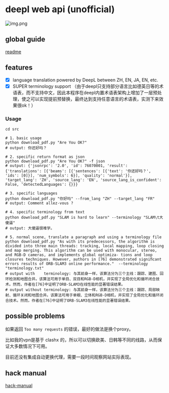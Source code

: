 # deepl web api (unofficial)

![img.png](assets/cover.png)

## global guide

[readme](../readme.md)

## features

- [x] language translation powered by DeepL between ZH, EN, JA, EN, etc.
- [x] SUPER terminology support （由于deepl只支持部分语言比如德英日等的术语表，而不支持中文，因此本程序在deepl内置术语表架构上增加了一层预处理，使之可以实现提前预替换，最终达到支持任意语言的术语表，实测下来效果很ok！） 

### Usage

```shell
cd src

# 1. basic usage
python download_pdf.py "Are You OK?"
# output: 你还好吗？

# 2. specific return format as json
python download_pdf.py "Are You OK?" -f json
# output: {'jsonrpc': '2.0', 'id': 76070001, 'result': {'translations': [{'beams': [{'sentences': [{'text': '你还好吗？', 'ids': [0]}], 'num_symbols': 6}], 'quality': 'normal'}], 'target_lang': 'ZH', 'source_lang': 'EN', 'source_lang_is_confident': False, 'detectedLanguages': {}}}

# 3. specific languages
python download_pdf.py "你好吗" --from_lang "ZH" --target_lang "FR"
# output: Comment allez-vous ?

# 4. specific terminology from text
python download_pdf.py "SLAM is hard to learn" --terminology "SLAM\t大傻逼"
# output: 大傻逼很难学。

# 5. normal scene, translate a paragraph and using a terminology file
python download_pdf.py "As with its predecessors, the algorithm is divided into three main threads: tracking, local mapping, loop closing and map merging. This algorithm can be used with monocular, stereo, and RGB-D cameras, and implements global optimiza- tions and loop closures techniques. However, authors in [76] demonstrated signiﬁcant errors results of ORB-SLAM3 online performance."  --terminology "terminology.txt"
# output with    terminology: 与其前身一样，该算法分为三个主线：跟踪、建图、回环检测和地图合并。该算法可用于单目、双目和RGB-D相机，并实现了全局优化和循环闭合技术。然而，作者在[76]中证明了ORB-SLAM3在线性能的显著错误结果。
# output without terminology: 与其前身一样，该算法分为三个主线：跟踪、局部映射、循环关闭和地图合并。该算法可用于单眼、立体和RGB-D相机，并实现了全局优化和循环闭合技术。然而，作者在[76]中证明了ORB-SLAM3在线性能的显著错误结果。
```

## possible problems

如果返回 `Too many requests` 的错误，最好的做法是换个proxy。

比如我的vpn是基于 clashx 的，所以可以切换欧美、日韩等不同的线路，从而保证大多数情况下可用。

目前还没有集成自动更换代理，需要一段时间观察网站实际表现。

## hack manual

[hack-manual](./hack-manual.md)
